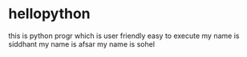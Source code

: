 # hellopython
this is python progr
which is user friendly
easy to execute
my name is siddhant
my name is afsar
my name is sohel

